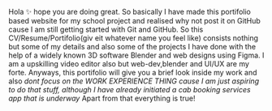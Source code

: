 Hola ✨
hope you are doing great.
So basically I have made this portifolio based website for my school project and realised why not post it on GitHub cause I am still getting started with Git and GitHub.
So this CV/Resume/Portifolio(giv eit whatever name you feel like) consists nothing but some of my details and also some of the projects I have done with
the help of a widely known 3D software Blender and web designs using Figma.
I am a upskilling video editor also but web-dev,blender and UI/UX are my forte. Anyways, this portifolio will give you a brief look inside my work and also 
*dont focus on the WORK EXPERIENCE THING cause I am just aspiring to do that stuff, although I have already initiated a cab booking services app that is underway* Apart from that everything is true!
